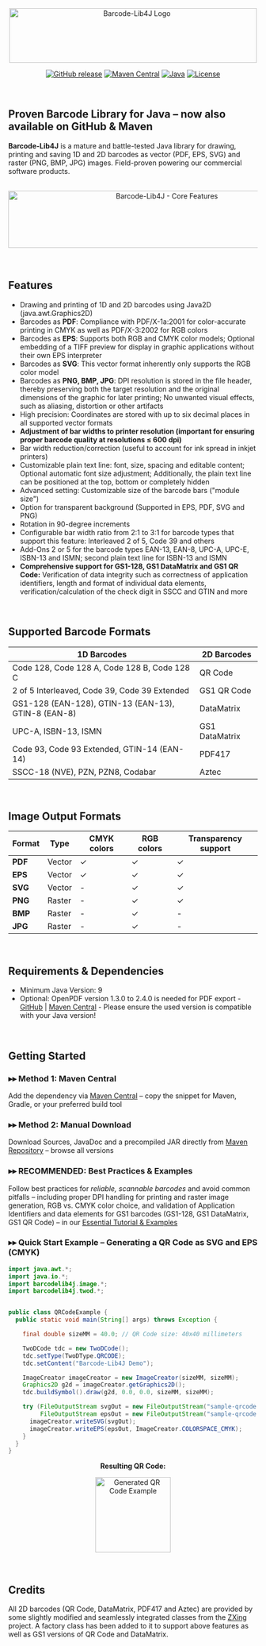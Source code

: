 <div align="center">
  <img width="500" height="110" src="https://github.com/user-attachments/assets/ec774370-63be-4db3-9cb4-e6561918a807" alt="Barcode-Lib4J Logo">

  [![GitHub release](https://img.shields.io/github/release/vws-java/Barcode-Lib4J.svg)](https://github.com/vws-java/Barcode-Lib4J/releases)
  [![Maven Central](https://img.shields.io/maven-central/v/de.vwsoft/barcodelib4j.svg)](https://central.sonatype.com/artifact/de.vwsoft/barcodelib4j)
  [![Java](https://img.shields.io/badge/Java-9%2B-blue.svg)](https://www.oracle.com/java/)
  [![License](https://img.shields.io/badge/License-Apache%202.0-blue.svg)](https://opensource.org/licenses/Apache-2.0)

</div>
<br>

## Proven Barcode Library for Java &ndash; now also available on GitHub & Maven
**Barcode-Lib4J** is a mature and battle-tested Java library for drawing, printing and saving 1D and 2D barcodes as vector (PDF, EPS, SVG) and raster (PNG, BMP, JPG) images. Field-proven powering our commercial software products.

<br>
<div align="center">
  <img width="868" height="160" style="width:39.06rem;height:7.2rem" src="https://github.com/user-attachments/assets/3cd6ff94-9407-4928-b9fc-29f181e5545b" alt="Barcode-Lib4J - Core Features">
</div>
<br>
<br>

## Features
- Drawing and printing of 1D and 2D barcodes using Java2D (java.awt.Graphics2D)
- Barcodes as **PDF**: Compliance with PDF/X-1a:2001 for color-accurate printing in CMYK as well as PDF/X-3:2002 for RGB colors
- Barcodes as **EPS**: Supports both RGB and CMYK color models; Optional embedding of a TIFF preview for display in graphic applications without their own EPS interpreter
- Barcodes as **SVG**: This vector format inherently only supports the RGB color model
- Barcodes as **PNG, BMP, JPG**: DPI resolution is stored in the file header, thereby preserving both the target resolution and the original dimensions of the graphic for later printing; No unwanted visual effects, such as aliasing, distortion or other artifacts
- High precision: Coordinates are stored with up to six decimal places in all supported vector formats
- **Adjustment of bar widths to printer resolution (important for ensuring proper barcode quality at resolutions ≤ 600 dpi)**
- Bar width reduction/correction (useful to account for ink spread in inkjet printers)
- Customizable plain text line: font, size, spacing and editable content; Optional automatic font size adjustment; Additionally, the plain text line can be positioned at the top, bottom or completely hidden
- Advanced setting: Customizable size of the barcode bars ("module size")
- Option for transparent background (Supported in EPS, PDF, SVG and PNG)
- Rotation in 90-degree increments
- Configurable bar width ratio from 2:1 to 3:1 for barcode types that support this feature: Interleaved 2 of 5, Code 39 and others
- Add-Ons 2 or 5 for the barcode types EAN-13, EAN-8, UPC-A, UPC-E, ISBN-13 and ISMN; second plain text line for ISBN-13 and ISMN
- **Comprehensive support for GS1-128, GS1 DataMatrix and GS1 QR Code:** Verification of data integrity such as correctness of application identifiers, length and format of individual data elements, verification/calculation of the check digit in SSCC and GTIN and more
<br>

## Supported Barcode Formats
| 1D Barcodes | 2D Barcodes
|-------------|-------------
| Code 128, Code 128 A, Code 128 B, Code 128 C | QR Code
| 2 of 5 Interleaved, Code 39, Code 39 Extended | GS1 QR Code
| GS1-128 (EAN-128), GTIN-13 (EAN-13), GTIN-8 (EAN-8) | DataMatrix
| UPC-A, ISBN-13, ISMN | GS1 DataMatrix
| Code 93, Code 93 Extended, GTIN-14 (EAN-14) | PDF417
| SSCC-18 (NVE), PZN, PZN8, Codabar | Aztec
<br>

## Image Output Formats
| Format | Type | CMYK colors | RGB colors | Transparency support
|--------|---------------|------|-----|------------------------
| **PDF** | Vector | ✓ | ✓ | ✓
| **EPS** | Vector | ✓ | ✓ | ✓
| **SVG** | Vector | - | ✓ | ✓
| **PNG** | Raster | - | ✓ | ✓
| **BMP** | Raster | - | ✓ | -
| **JPG** | Raster | - | ✓ | -
<br>

## Requirements & Dependencies
- Minimum Java Version: 9
- Optional: OpenPDF version 1.3.0 to 2.4.0 is needed for PDF export - [GitHub](https://github.com/LibrePDF/OpenPDF) | [Maven Central](https://central.sonatype.com/artifact/com.github.librepdf/openpdf) - Please ensure the used version is compatible with your Java version!
<br>

## Getting Started
### &#9656;&#9656; Method 1: Maven Central
Add the dependency via [Maven Central](https://central.sonatype.com/artifact/de.vwsoft/barcodelib4j) &ndash; copy the snippet for Maven, Gradle, or your preferred build tool

### &#9656;&#9656; Method 2: Manual Download
Download Sources, JavaDoc and a precompiled JAR directly from [Maven Repository](https://repo1.maven.org/maven2/de/vwsoft/barcodelib4j/) &ndash; browse all versions

### &#9656;&#9656; RECOMMENDED: Best Practices & Examples
Follow best practices for _reliable, scannable barcodes_ and avoid common pitfalls &ndash; including proper DPI handling for printing and raster image generation, RGB vs. CMYK color choice, and validation of Application Identifiers and data elements for GS1 barcodes (GS1-128, GS1 DataMatrix, GS1 QR Code) &ndash; in our [Essential Tutorial & Examples](https://www.vw-software.com/java-barcode-library/#get-started)

### &#9656;&#9656; Quick Start Example &ndash; Generating a QR Code as SVG and EPS (CMYK)
```java
import java.awt.*;
import java.io.*;
import barcodelib4j.image.*;
import barcodelib4j.twod.*;


public class QRCodeExample {
  public static void main(String[] args) throws Exception {

    final double sizeMM = 40.0; // QR Code size: 40x40 millimeters

    TwoDCode tdc = new TwoDCode();
    tdc.setType(TwoDType.QRCODE);
    tdc.setContent("Barcode-Lib4J Demo");

    ImageCreator imageCreator = new ImageCreator(sizeMM, sizeMM);
    Graphics2D g2d = imageCreator.getGraphics2D();
    tdc.buildSymbol().draw(g2d, 0.0, 0.0, sizeMM, sizeMM);

    try (FileOutputStream svgOut = new FileOutputStream("sample-qrcode.svg");
         FileOutputStream epsOut = new FileOutputStream("sample-qrcode.eps")) {
      imageCreator.writeSVG(svgOut);
      imageCreator.writeEPS(epsOut, ImageCreator.COLORSPACE_CMYK);
    }
  }
}
```
<div align="center">
  <p><strong>Resulting QR Code:</strong></p>
  <img width="567" height="567" style="width:40mm;height:40mm" src="https://github.com/user-attachments/assets/1916ab09-4004-4ef2-bc27-135263d3cc87" alt="Generated QR Code Example">
</div>

<br>
<br>

## Credits
All 2D barcodes (QR Code, DataMatrix, PDF417 and Aztec) are provided by some slightly modified and seamlessly integrated classes from the [ZXing](https://github.com/zxing/zxing) project. A factory class has been added to it to support above features as well as GS1 versions of QR Code and DataMatrix.



